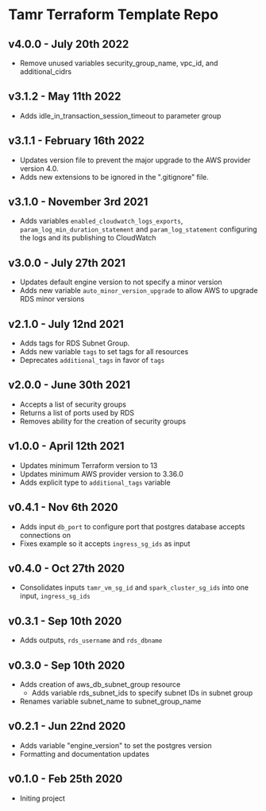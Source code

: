 # Tamr Terraform Template Repo

## v4.0.0 - July 20th 2022
* Remove unused variables security_group_name, vpc_id, and additional_cidrs

## v3.1.2 - May 11th 2022
* Adds idle_in_transaction_session_timeout to parameter group

## v3.1.1 - February 16th 2022
* Updates version file to prevent the major upgrade to the AWS provider version 4.0.
* Adds new extensions to be ignored in the ".gitignore" file.

## v3.1.0 - November 3rd 2021
* Adds variables `enabled_cloudwatch_logs_exports`, `param_log_min_duration_statement` and `param_log_statement` configuring the logs and its publishing to CloudWatch

## v3.0.0 - July 27th 2021
* Updates default engine version to not specify a minor version
* Adds new variable `auto_minor_version_upgrade` to allow AWS to upgrade RDS minor versions

## v2.1.0 - July 12nd 2021
* Adds tags for RDS Subnet Group.
* Adds new variable `tags` to set tags for all resources
* Deprecates `additional_tags` in favor of `tags`

## v2.0.0 - June 30th 2021
* Accepts a list of security groups
* Returns a list of ports used by RDS
* Removes ability for the creation of security groups

## v1.0.0 - April 12th 2021
* Updates minimum Terraform version to 13
* Updates minimum AWS provider version to 3.36.0
* Adds explicit type to `additional_tags` variable

## v0.4.1 - Nov 6th 2020
* Adds input `db_port` to configure port that postgres database accepts connections on
* Fixes example so it accepts `ingress_sg_ids` as input

## v0.4.0 - Oct 27th 2020
* Consolidates inputs `tamr_vm_sg_id` and `spark_cluster_sg_ids` into one input, `ingress_sg_ids`

## v0.3.1 - Sep 10th 2020
* Adds outputs, `rds_username` and `rds_dbname`

## v0.3.0 - Sep 10th 2020
* Adds creation of aws_db_subnet_group resource
  * Adds variable rds_subnet_ids to specify subnet IDs in subnet group
* Renames variable subnet_name to subnet_group_name

## v0.2.1 - Jun 22nd 2020
* Adds variable "engine_version" to set the postgres version
* Formatting and documentation updates

## v0.1.0 - Feb 25th 2020
* Initing project
